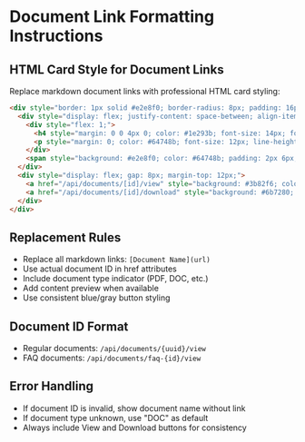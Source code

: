 # Document Link Formatting Instructions

## HTML Card Style for Document Links
Replace markdown document links with professional HTML card styling:

```html
<div style="border: 1px solid #e2e8f0; border-radius: 8px; padding: 16px; margin: 8px 0; background: #f8fafc;">
  <div style="display: flex; justify-content: space-between; align-items: flex-start; margin-bottom: 8px;">
    <div style="flex: 1;">
      <h4 style="margin: 0 0 4px 0; color: #1e293b; font-size: 14px; font-weight: 600;">Document Title</h4>
      <p style="margin: 0; color: #64748b; font-size: 12px; line-height: 1.4;">Content preview or description</p>
    </div>
    <span style="background: #e2e8f0; color: #64748b; padding: 2px 6px; border-radius: 4px; font-size: 10px; font-weight: 500; margin-left: 12px;">PDF/DOC/etc</span>
  </div>
  <div style="display: flex; gap: 8px; margin-top: 12px;">
    <a href="/api/documents/[id]/view" style="background: #3b82f6; color: white; padding: 6px 12px; border-radius: 4px; text-decoration: none; font-size: 12px; font-weight: 500;">View Document</a>
    <a href="/api/documents/[id]/download" style="background: #6b7280; color: white; padding: 6px 12px; border-radius: 4px; text-decoration: none; font-size: 12px; font-weight: 500;">Download</a>
  </div>
</div>
```

## Replacement Rules
- Replace all markdown links: `[Document Name](url)` 
- Use actual document ID in href attributes
- Include document type indicator (PDF, DOC, etc.)
- Add content preview when available
- Use consistent blue/gray button styling

## Document ID Format
- Regular documents: `/api/documents/{uuid}/view`
- FAQ documents: `/api/documents/faq-{id}/view`

## Error Handling
- If document ID is invalid, show document name without link
- If document type unknown, use "DOC" as default
- Always include View and Download buttons for consistency